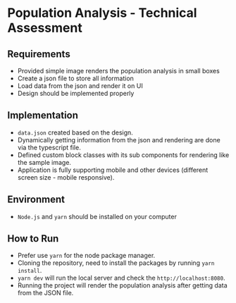 # Population Analysis - Technical Assessment

## Requirements

- Provided simple image renders the population analysis in small boxes
- Create a json file to store all information
- Load data from the json and render it on UI
- Design should be implemented properly

## Implementation

- `data.json` created based on the design.
- Dynamically getting information from the json and rendering are done via the typescript file.
- Defined custom block classes with its sub components for rendering like the sample image.
- Application is fully supporting mobile and other devices (different screen size - mobile responsive).

## Environment
- `Node.js` and `yarn` should be installed on your computer

## How to Run
- Prefer use `yarn` for the node package manager.
- Cloning the repository, need to install the packages by running `yarn install`.
- `yarn dev` will run the local server and check the `http://localhost:8080`.
- Running the project will render the population analysis after getting data from the JSON file.



